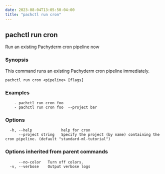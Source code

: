 ```yaml
---
date: 2023-08-04T13:05:50-04:00
title: "pachctl run cron"
---
```


## pachctl run cron

Run an existing Pachyderm cron pipeline now

### Synopsis

This command runs an existing Pachyderm cron pipeline immediately.

```
pachctl run cron <pipeline> [flags]
```

### Examples

```
	- pachctl run cron foo 
	- pachctl run cron foo  --project bar 

```

### Options

```
  -h, --help             help for cron
      --project string   Specify the project (by name) containing the cron pipeline. (default "standard-ml-tutorial")
```

### Options inherited from parent commands

```
      --no-color   Turn off colors.
  -v, --verbose    Output verbose logs
```

